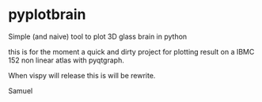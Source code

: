 pyplotbrain
===========

Simple (and naive) tool to plot 3D glass brain in python


this is for the moment a quick and dirty project for plotting result on a IBMC 152 non linear atlas
with pyqtgraph.

When vispy will release this is will be rewrite.

Samuel
